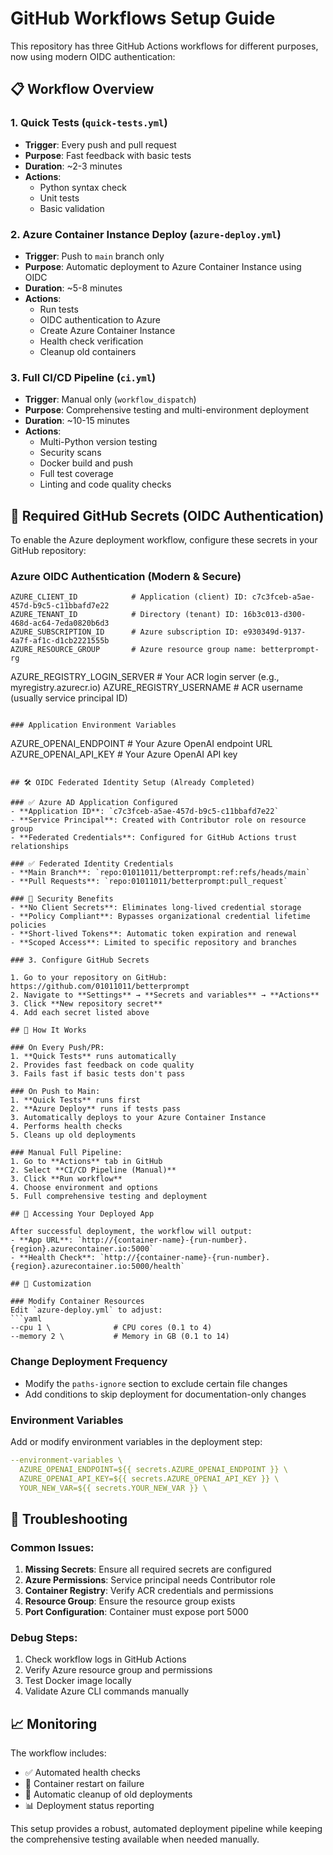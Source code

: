 # GitHub Workflows Setup Guide

This repository has three GitHub Actions workflows for different purposes, now using modern OIDC authentication:

## 📋 Workflow Overview

### 1. **Quick Tests** (`quick-tests.yml`)
- **Trigger**: Every push and pull request
- **Purpose**: Fast feedback with basic tests
- **Duration**: ~2-3 minutes
- **Actions**: 
  - Python syntax check
  - Unit tests
  - Basic validation

### 2. **Azure Container Instance Deploy** (`azure-deploy.yml`)
- **Trigger**: Push to `main` branch only
- **Purpose**: Automatic deployment to Azure Container Instance using OIDC
- **Duration**: ~5-8 minutes
- **Actions**:
  - Run tests
  - OIDC authentication to Azure
  - Create Azure Container Instance
  - Health check verification
  - Cleanup old containers

### 3. **Full CI/CD Pipeline** (`ci.yml`)
- **Trigger**: Manual only (`workflow_dispatch`)
- **Purpose**: Comprehensive testing and multi-environment deployment
- **Duration**: ~10-15 minutes
- **Actions**:
  - Multi-Python version testing
  - Security scans
  - Docker build and push
  - Full test coverage
  - Linting and code quality checks

## 🔑 Required GitHub Secrets (OIDC Authentication)

To enable the Azure deployment workflow, configure these secrets in your GitHub repository:

### Azure OIDC Authentication (Modern & Secure)
```
AZURE_CLIENT_ID            # Application (client) ID: c7c3fceb-a5ae-457d-b9c5-c11bbafd7e22
AZURE_TENANT_ID            # Directory (tenant) ID: 16b3c013-d300-468d-ac64-7eda0820b6d3
AZURE_SUBSCRIPTION_ID      # Azure subscription ID: e930349d-9137-4a7f-af1c-d1cb2221555b
AZURE_RESOURCE_GROUP       # Azure resource group name: betterprompt-rg
```
AZURE_REGISTRY_LOGIN_SERVER # Your ACR login server (e.g., myregistry.azurecr.io)
AZURE_REGISTRY_USERNAME     # ACR username (usually service principal ID)
```

### Application Environment Variables
```
AZURE_OPENAI_ENDPOINT       # Your Azure OpenAI endpoint URL
AZURE_OPENAI_API_KEY        # Your Azure OpenAI API key
```

## 🛠️ OIDC Federated Identity Setup (Already Completed)

### ✅ Azure AD Application Configured
- **Application ID**: `c7c3fceb-a5ae-457d-b9c5-c11bbafd7e22`
- **Service Principal**: Created with Contributor role on resource group
- **Federated Credentials**: Configured for GitHub Actions trust relationships

### ✅ Federated Identity Credentials
- **Main Branch**: `repo:01011011/betterprompt:ref:refs/heads/main`
- **Pull Requests**: `repo:01011011/betterprompt:pull_request`

### 🔐 Security Benefits
- **No Client Secrets**: Eliminates long-lived credential storage
- **Policy Compliant**: Bypasses organizational credential lifetime policies
- **Short-lived Tokens**: Automatic token expiration and renewal
- **Scoped Access**: Limited to specific repository and branches

### 3. Configure GitHub Secrets

1. Go to your repository on GitHub: https://github.com/01011011/betterprompt
2. Navigate to **Settings** → **Secrets and variables** → **Actions**
3. Click **New repository secret**
4. Add each secret listed above

## 🚀 How It Works

### On Every Push/PR:
1. **Quick Tests** runs automatically
2. Provides fast feedback on code quality
3. Fails fast if basic tests don't pass

### On Push to Main:
1. **Quick Tests** runs first
2. **Azure Deploy** runs if tests pass
3. Automatically deploys to your Azure Container Instance
4. Performs health checks
5. Cleans up old deployments

### Manual Full Pipeline:
1. Go to **Actions** tab in GitHub
2. Select **CI/CD Pipeline (Manual)**
3. Click **Run workflow**
4. Choose environment and options
5. Full comprehensive testing and deployment

## 📱 Accessing Your Deployed App

After successful deployment, the workflow will output:
- **App URL**: `http://{container-name}-{run-number}.{region}.azurecontainer.io:5000`
- **Health Check**: `http://{container-name}-{run-number}.{region}.azurecontainer.io:5000/health`

## 🔧 Customization

### Modify Container Resources
Edit `azure-deploy.yml` to adjust:
```yaml
--cpu 1 \              # CPU cores (0.1 to 4)
--memory 2 \           # Memory in GB (0.1 to 14)
```

### Change Deployment Frequency
- Modify the `paths-ignore` section to exclude certain file changes
- Add conditions to skip deployment for documentation-only changes

### Environment Variables
Add or modify environment variables in the deployment step:
```yaml
--environment-variables \
  AZURE_OPENAI_ENDPOINT=${{ secrets.AZURE_OPENAI_ENDPOINT }} \
  AZURE_OPENAI_API_KEY=${{ secrets.AZURE_OPENAI_API_KEY }} \
  YOUR_NEW_VAR=${{ secrets.YOUR_NEW_VAR }} \
```

## 🐛 Troubleshooting

### Common Issues:

1. **Missing Secrets**: Ensure all required secrets are configured
2. **Azure Permissions**: Service principal needs Contributor role
3. **Container Registry**: Verify ACR credentials and permissions
4. **Resource Group**: Ensure the resource group exists
5. **Port Configuration**: Container must expose port 5000

### Debug Steps:

1. Check workflow logs in GitHub Actions
2. Verify Azure resource group and permissions
3. Test Docker image locally
4. Validate Azure CLI commands manually

## 📈 Monitoring

The workflow includes:
- ✅ Automated health checks
- 🔄 Container restart on failure
- 🧹 Automatic cleanup of old deployments
- 📊 Deployment status reporting

This setup provides a robust, automated deployment pipeline while keeping the comprehensive testing available when needed manually.
